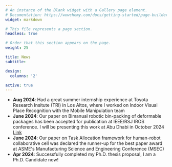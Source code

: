 ```yaml
---
# An instance of the Blank widget with a Gallery page element.
# Documentation: https://wowchemy.com/docs/getting-started/page-builder/
widget: markdown

# This file represents a page section.
headless: true

# Order that this section appears on the page.
weight: 25

title: News
subtitle:

design:
  columns: '2'

active: true
---
```

- **Aug 2024**: Had a great summer internship experience at Toyota Research Insitute (TRI) in Los Altos, where I worked on Indoor Visual Place Recognition with the Mobile Manipulation team
- **June 2024**: Our paper on Bimanual robotic bin-packing of deformable packages has been accepted for publication at IEEE/RSJ IROS conference. I will be presenting this work at Abu Dhabi in October 2024 [Link](https://sites.google.com/usc.edu/bimanual-binpacking)
- **June 2024**: Our paper on Task Allocation framework for human-robot collaborative cell was declared the runner-up for the best paper award at ASME's Manufacturing Science and Engineering Conference (MSEC)
- **Apr 2024**: Successfully completed my Ph.D. thesis proposal, I am a Ph.D. Candidate now!